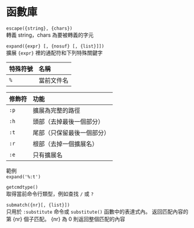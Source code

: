 # 函數庫

`escape({string}, {chars})`  
轉義 string，chars 為要被轉義的字元

`expand({expr} [, {nosuf} [, {list}]])`  
擴展 `{expr}` 裡的通配符和下列特殊關鍵字

| 特殊符號 | 名稱 |
| :--- | :--- |
| `%` | 當前文件名 |

| 修飾符 | 功能 |
| :--- | :--- |
| `:p` | 擴展為完整的路徑 |
| `:h` | 頭部（去掉最後一個部分） |
| `:t` | 尾部（只保留最後一個部分） |
| `:r` | 根部（去掉一個擴展名） |
| `:e` | 只有擴展名 |

範例  
`expand('%:t')`

`getcmdtype()`  
取得當前命令行類型，例如查找 `/` 或 `?`

`submatch({nr}[, {list}])`  
只用於 `:substitute` 命令或 `substitute()` 函數中的表達式內。 返回匹配內容的第 {nr} 個子匹配。 {nr} 為 0 則返回整個匹配的內容



